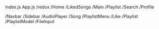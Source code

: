 index.js
App.js
/redux
/Home
/LikedSongs
/Main
/Playlist
/Search
/Profile

/Navbar
/Sidebar
/AudioPlayer
/Song
/PlaylistMenu
/Like
/Playlist
/PlaylistModel
/FileInput

